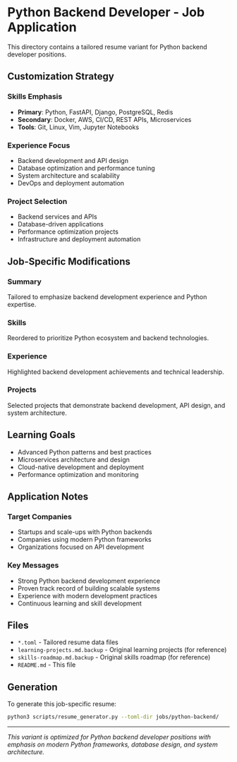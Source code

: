 # Python Backend Developer - Job Application

This directory contains a tailored resume variant for Python backend developer positions.

## Customization Strategy

### Skills Emphasis
- **Primary**: Python, FastAPI, Django, PostgreSQL, Redis
- **Secondary**: Docker, AWS, CI/CD, REST APIs, Microservices
- **Tools**: Git, Linux, Vim, Jupyter Notebooks

### Experience Focus
- Backend development and API design
- Database optimization and performance tuning
- System architecture and scalability
- DevOps and deployment automation

### Project Selection
- Backend services and APIs
- Database-driven applications
- Performance optimization projects
- Infrastructure and deployment automation

## Job-Specific Modifications

### Summary
Tailored to emphasize backend development experience and Python expertise.

### Skills
Reordered to prioritize Python ecosystem and backend technologies.

### Experience
Highlighted backend development achievements and technical leadership.

### Projects
Selected projects that demonstrate backend development, API design, and system architecture.

## Learning Goals
- Advanced Python patterns and best practices
- Microservices architecture and design
- Cloud-native development and deployment
- Performance optimization and monitoring

## Application Notes

### Target Companies
- Startups and scale-ups with Python backends
- Companies using modern Python frameworks
- Organizations focused on API development

### Key Messages
- Strong Python backend development experience
- Proven track record of building scalable systems
- Experience with modern development practices
- Continuous learning and skill development

## Files

- `*.toml` - Tailored resume data files
- `learning-projects.md.backup` - Original learning projects (for reference)
- `skills-roadmap.md.backup` - Original skills roadmap (for reference)
- `README.md` - This file

## Generation

To generate this job-specific resume:

```bash
python3 scripts/resume_generator.py --toml-dir jobs/python-backend/
```

---

*This variant is optimized for Python backend developer positions with emphasis on modern Python frameworks, database design, and system architecture.* 
